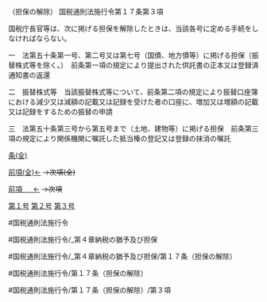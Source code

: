 （担保の解除）
国税通則法施行令第１７条第３項

国税庁長官等は、次に掲げる担保を解除したときは、当該各号に定める手続をしなければならない。

一　法第五十条第一号、第二号又は第七号（国債、地方債等）に掲げる担保（振替株式等を除く。）　前条第一項の規定により提出された供託書の正本又は登録済通知書の返還

二　振替株式等　当該振替株式等について、前条第二項の規定により振替口座簿における減少又は減額の記載又は記録を受けた者の口座に、増加又は増額の記載又は記録をするための振替の申請

三　法第五十条第三号から第五号まで（土地、建物等）に掲げる担保　前条第三項の規定により関係機関に嘱託した抵当権の登記又は登録の抹消の嘱託

[条(全)](国税通則法施行＿令＿第１７条_.md)

[前項(全)←](国税通則法施行＿令＿第１７条第２項_.md)  ~~→次項(全)~~

[前項 　 ←](国税通則法施行＿令＿第１７条第２項.md)  ~~→次項~~

[第１号](国税通則法施行＿令＿第１７条第３項第１号.md)  [第２号](国税通則法施行＿令＿第１７条第３項第２号.md)  [第３号](国税通則法施行＿令＿第１７条第３項第３号.md)  

#国税通則法施行令

#国税通則法施行令/_第４章納税の猶予及び担保

#国税通則法施行令/_第４章納税の猶予及び担保/第１７条（担保の解除）

#国税通則法施行令/第１７条（担保の解除）

#国税通則法施行令/第１７条（担保の解除）/第３項

